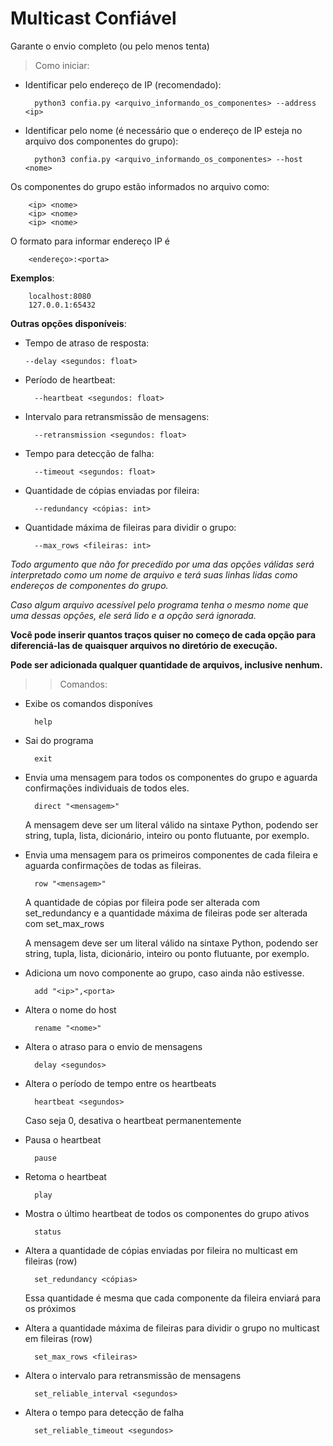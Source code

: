 # Multicast Confiável
Garante o envio completo
(ou pelo menos tenta)

> Como iniciar: 

- Identificar pelo endereço de IP (recomendado):

		python3 confia.py <arquivo_informando_os_componentes> --address	<ip>
		
- Identificar pelo nome (é necessário que o endereço de IP esteja no arquivo dos componentes do grupo):
		
		python3 confia.py <arquivo_informando_os_componentes> --host	<nome>
		
Os componentes do grupo estão informados no arquivo como:

		<ip> <nome>	
		<ip> <nome>	
		<ip> <nome>	
		
O formato para informar endereço IP é 
	
		<endereço>:<porta>
**Exemplos**: 

		localhost:8080
		127.0.0.1:65432	
		
**Outras opções disponíveis**:
		
-	Tempo de atraso de resposta:	
	
		--delay <segundos: float>	

- Período de heartbeat:

		--heartbeat <segundos: float>
- Intervalo para retransmissão de mensagens:	

		--retransmission <segundos: float>

- Tempo para detecção de falha:	

		--timeout <segundos: float>

- Quantidade de cópias enviadas por fileira:	

		--redundancy <cópias: int>
		
- Quantidade máxima de fileiras para dividir o grupo: 

		--max_rows <fileiras: int>
		
_Todo argumento que não for precedido por uma das opções válidas será interpretado como um nome de arquivo e terá suas linhas lidas como endereços de componentes do grupo._	

_Caso algum arquivo acessível pelo programa tenha o mesmo nome que uma dessas opções, ele será lido e a opção será ignorada._
	
__Você pode inserir quantos traços quiser no começo de cada opção para diferenciá-las de quaisquer arquivos no diretório de execução.__

__Pode ser adicionada qualquer quantidade de arquivos, inclusive nenhum.__	

>> Comandos:

- Exibe os comandos disponíves	

		help 

- Sai do programa 		

		exit
		
- Envia uma mensagem para todos os componentes do grupo e aguarda confirmações individuais de todos eles.

		direct "<mensagem>"

	A mensagem deve ser um literal válido na sintaxe Python, podendo ser string, tupla, lista, dicionário, inteiro ou ponto flutuante, por exemplo.	
		
- Envia uma mensagem para os primeiros componentes de cada fileira e aguarda confirmações de todas as fileiras.		

		row "<mensagem>"
		
	A quantidade de cópias por fileira pode ser alterada com set_redundancy e a quantidade máxima de fileiras pode ser alterada com set_max_rows
		
	A mensagem deve ser um literal válido na sintaxe Python, podendo ser string, tupla, lista, dicionário, inteiro ou ponto flutuante, por exemplo.

- Adiciona um novo componente ao grupo, caso ainda não estivesse.

		add "<ip>",<porta>		
		
- Altera o nome do host		

		rename "<nome>"
		
- Altera o atraso para o envio de mensagens		

		delay <segundos>	
		
- Altera o período de tempo entre os heartbeats

		heartbeat <segundos>
		
	Caso seja 0, desativa o heartbeat permanentemente

- Pausa o heartbeat		

		pause 
		
- Retoma o heartbeat 		

		play 
		
- Mostra o último heartbeat de todos os componentes do grupo ativos		

		status
		
- Altera a quantidade de cópias enviadas por fileira no multicast em fileiras (row)		

		set_redundancy <cópias>
		
	Essa quantidade é mesma que cada componente da fileira enviará para os próximos
	
- Altera a quantidade máxima de fileiras para dividir o grupo no multicast em fileiras (row)				

		set_max_rows <fileiras>
		
- Altera o intervalo para retransmissão de mensagens		

		set_reliable_interval <segundos>
		
- Altera o tempo para detecção de falha		

		set_reliable_timeout <segundos>
		
		
		
		
